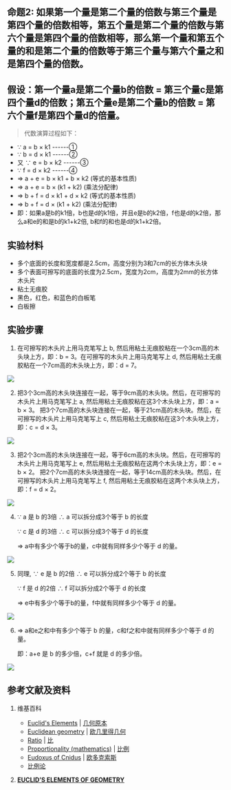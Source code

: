 ## 命题2: 如果第一个量是第二个量的倍数与第三个量是第四个量的倍数相等，第五个量是第二个量的倍数与第六个量是第四个量的倍数相等，那么第一个量和第五个量的和是第二个量的倍数等于第三个量与第六个量之和是第四个量的倍数。

## 假设：第一个量a是第二个量b的倍数 = 第三个量c是第四个量d的倍数；第五个量e是第二个量b的倍数 = 第六个量f是第四个量d的倍量。

> 代数演算过程如下：
>  
- ∵ a = b × k1     ------①        
- ∵ b = d × k1  ------②
- 又 ∵ e = b × k2     ------③        
- ∵ f = d × k2  ------④
- => a + e = b × k1 + b × k2  (等式的基本性质)
- => a + e = b × (k1 + k2)  (乘法分配律)
- => b + f = d × k1 + d × k2  (等式的基本性质)
- => b + f = d × (k1 + k2)  (乘法分配律)
- 即：如果a是b的k1倍，b也是d的k1倍，并且e是b的k2倍，f也是d的k2倍，那么a和e的和是b的k1+k2倍, b和f的和也是d的k1+k2倍。 

## 实验材料

- 多个底面的长度和宽度都是2.5cm，高度分别为3和7cm的长方体木头块
- 多个表面可擦写的底面的长度为2.5cm，宽度为2cm，高度为2mm的长方体木头片
- 粘土无痕胶
- 黑色，红色，和蓝色的白板笔
- 白板擦

## 实验步骤

1. 在可擦写的木头片上用马克笔写上 b, 然后用粘土无痕胶粘在一个3cm高的木头块上方，即：b = 3。在可擦写的木头片上用马克笔写上 d, 然后用粘土无痕胶粘在一个7cm高的木头块上方，即：d = 7。

![](/images/欧几里得几何/欧几里得元素中典型的几何实验/卷5/命题2/1a1.jpg)

2. 把3个3cm高的木头块连接在一起，等于9cm高的木头块。然后，在可擦写的木头片上用马克笔写上 a, 然后用粘土无痕胶粘在这3个木头块上方，即：a = b × 3。 把3个7cm高的木头块连接在一起，等于21cm高的木头块。然后，在可擦写的木头片上用马克笔写上 c, 然后用粘土无痕胶粘在这3个木头块上方，即：c = d × 3。

![](/images/欧几里得几何/欧几里得元素中典型的几何实验/卷5/命题2/1a2.jpg)

3. 把2个3cm高的木头块连接在一起，等于6cm高的木头块。然后，在可擦写的木头片上用马克笔写上 e, 然后用粘土无痕胶粘在这两个木头块上方，即：e = b × 2。 把2个7cm高的木头块连接在一起，等于14cm高的木头块。然后，在可擦写的木头片上用马克笔写上 f, 然后用粘土无痕胶粘在这两个木头块上方，即：f = d × 2。

![](/images/欧几里得几何/欧几里得元素中典型的几何实验/卷5/命题2/1a3.jpg)

4. ∵ a 是 b 的3倍 ∴ a 可以拆分成3个等于 b 的长度

	∵ c 是 d 的3倍 ∴ c 可以拆分成3个等于 d 的长度

	=> a中有多少个等于b的量，c中就有同样多少个等于 d 的量。

![](/images/欧几里得几何/欧几里得元素中典型的几何实验/卷5/命题2/1a4.jpg)

5. 同理, ∵ e 是 b 的2倍 ∴ e 可以拆分成2个等于 b 的长度

	∵ f 是 d 的2倍 ∴ f 可以拆分成2个等于 d 的长度

	=> e中有多少个等于b的量，f中就有同样多少个等于 d 的量。

![](/images/欧几里得几何/欧几里得元素中典型的几何实验/卷5/命题2/1a5.jpg)

6. => a和e之和中有多少个等于 b 的量，c和f之和中就有同样多少个等于 d 的量。

	即：a+e 是 b 的多少倍，c+f 就是 d 的多少倍。

![](/images/欧几里得几何/欧几里得元素中典型的几何实验/卷5/命题2/1a6.jpg)

## 参考文献及资料

1. 维基百科
	- [Euclid's Elements](https://en.wikipedia.org/wiki/Euclid%27s_Elements) | [几何原本](https://zh.wikipedia.org/wiki/%E5%87%A0%E4%BD%95%E5%8E%9F%E6%9C%AC) 
	- [Euclidean geometry](https://en.wikipedia.org/wiki/Euclidean_geometry) | [欧几里得几何](https://zh.wikipedia.org/wiki/%E6%AC%A7%E5%87%A0%E9%87%8C%E5%BE%97%E5%87%A0%E4%BD%95) 
	- [Ratio](https://en.wikipedia.org/wiki/Ratio) | [比](https://zh.wikipedia.org/wiki/比) 
	- [Proportionality (mathematics)](https://en.wikipedia.org/wiki/Proportionality_(mathematics)) | [比例](https://zh.wikipedia.org/wiki/比例) 
	- [Eudoxus of Cnidus](https://en.wikipedia.org/wiki/Eudoxus_of_Cnidus) | [欧多克索斯](https://zh.wikipedia.org/wiki/欧多克索斯) 
	- [比例论](https://en.wikipedia.org/wiki/比例论)

2. [**EUCLID’S ELEMENTS OF GEOMETRY**](https://farside.ph.utexas.edu/books/Euclid/Elements.pdf) 
